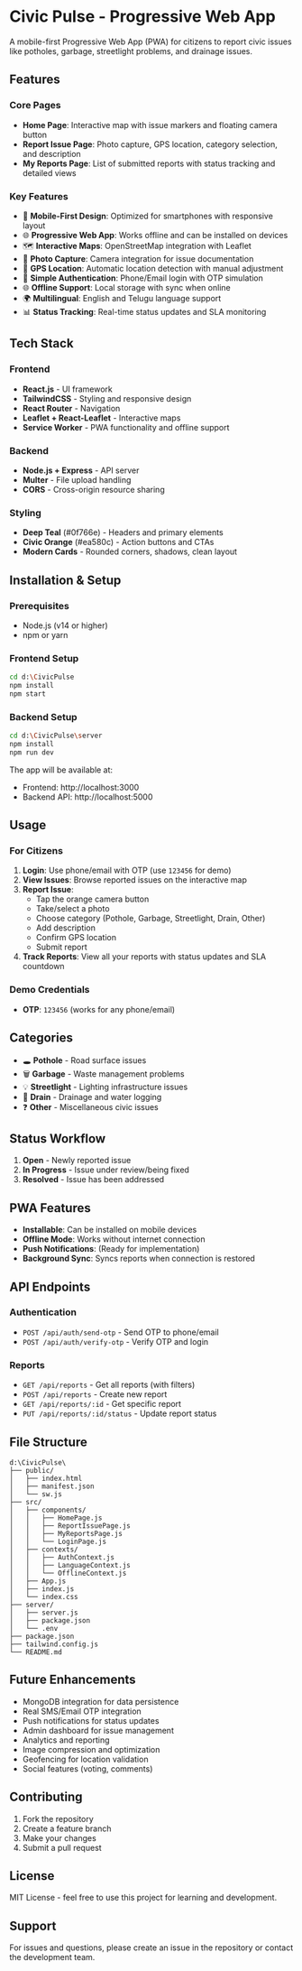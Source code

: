 # Civic Pulse - Progressive Web App

A mobile-first Progressive Web App (PWA) for citizens to report civic issues like potholes, garbage, streetlight problems, and drainage issues.

## Features

### Core Pages
- **Home Page**: Interactive map with issue markers and floating camera button
- **Report Issue Page**: Photo capture, GPS location, category selection, and description
- **My Reports Page**: List of submitted reports with status tracking and detailed views

### Key Features
- 📱 **Mobile-First Design**: Optimized for smartphones with responsive layout
- 🌐 **Progressive Web App**: Works offline and can be installed on devices
- 🗺️ **Interactive Maps**: OpenStreetMap integration with Leaflet
- 📸 **Photo Capture**: Camera integration for issue documentation
- 📍 **GPS Location**: Automatic location detection with manual adjustment
- 🔐 **Simple Authentication**: Phone/Email login with OTP simulation
- 🌐 **Offline Support**: Local storage with sync when online
- 🌍 **Multilingual**: English and Telugu language support
- 📊 **Status Tracking**: Real-time status updates and SLA monitoring

## Tech Stack

### Frontend
- **React.js** - UI framework
- **TailwindCSS** - Styling and responsive design
- **React Router** - Navigation
- **Leaflet + React-Leaflet** - Interactive maps
- **Service Worker** - PWA functionality and offline support

### Backend
- **Node.js + Express** - API server
- **Multer** - File upload handling
- **CORS** - Cross-origin resource sharing

### Styling
- **Deep Teal** (#0f766e) - Headers and primary elements
- **Civic Orange** (#ea580c) - Action buttons and CTAs
- **Modern Cards** - Rounded corners, shadows, clean layout

## Installation & Setup

### Prerequisites
- Node.js (v14 or higher)
- npm or yarn

### Frontend Setup
```bash
cd d:\CivicPulse
npm install
npm start
```

### Backend Setup
```bash
cd d:\CivicPulse\server
npm install
npm run dev
```

The app will be available at:
- Frontend: http://localhost:3000
- Backend API: http://localhost:5000

## Usage

### For Citizens
1. **Login**: Use phone/email with OTP (use `123456` for demo)
2. **View Issues**: Browse reported issues on the interactive map
3. **Report Issue**: 
   - Tap the orange camera button
   - Take/select a photo
   - Choose category (Pothole, Garbage, Streetlight, Drain, Other)
   - Add description
   - Confirm GPS location
   - Submit report
4. **Track Reports**: View all your reports with status updates and SLA countdown

### Demo Credentials
- **OTP**: `123456` (works for any phone/email)

## Categories
- 🕳️ **Pothole** - Road surface issues
- 🗑️ **Garbage** - Waste management problems
- 💡 **Streetlight** - Lighting infrastructure issues
- 🌊 **Drain** - Drainage and water logging
- ❓ **Other** - Miscellaneous civic issues

## Status Workflow
1. **Open** - Newly reported issue
2. **In Progress** - Issue under review/being fixed
3. **Resolved** - Issue has been addressed

## PWA Features
- **Installable**: Can be installed on mobile devices
- **Offline Mode**: Works without internet connection
- **Push Notifications**: (Ready for implementation)
- **Background Sync**: Syncs reports when connection is restored

## API Endpoints

### Authentication
- `POST /api/auth/send-otp` - Send OTP to phone/email
- `POST /api/auth/verify-otp` - Verify OTP and login

### Reports
- `GET /api/reports` - Get all reports (with filters)
- `POST /api/reports` - Create new report
- `GET /api/reports/:id` - Get specific report
- `PUT /api/reports/:id/status` - Update report status

## File Structure
```
d:\CivicPulse\
├── public/
│   ├── index.html
│   ├── manifest.json
│   └── sw.js
├── src/
│   ├── components/
│   │   ├── HomePage.js
│   │   ├── ReportIssuePage.js
│   │   ├── MyReportsPage.js
│   │   └── LoginPage.js
│   ├── contexts/
│   │   ├── AuthContext.js
│   │   ├── LanguageContext.js
│   │   └── OfflineContext.js
│   ├── App.js
│   ├── index.js
│   └── index.css
├── server/
│   ├── server.js
│   ├── package.json
│   └── .env
├── package.json
├── tailwind.config.js
└── README.md
```

## Future Enhancements
- MongoDB integration for data persistence
- Real SMS/Email OTP integration
- Push notifications for status updates
- Admin dashboard for issue management
- Analytics and reporting
- Image compression and optimization
- Geofencing for location validation
- Social features (voting, comments)

## Contributing
1. Fork the repository
2. Create a feature branch
3. Make your changes
4. Submit a pull request

## License
MIT License - feel free to use this project for learning and development.

## Support
For issues and questions, please create an issue in the repository or contact the development team.
